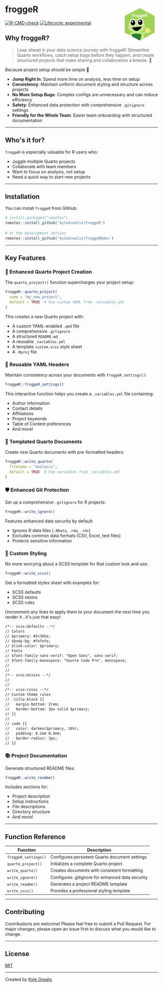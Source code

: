 # froggeR <img src="man/figures/logo.png" align="right" height="130"  alt="" />

[![R-CMD-check](https://img.shields.io/badge/R--CMD--check-passing-brightgreen)](https://github.com/kyleGrealis/froggeR)
[![Lifecycle: experimental](https://img.shields.io/badge/lifecycle-experimental-orange.svg)](https://lifecycle.r-lib.org/articles/stages.html#experimental)

## Why froggeR?

> Leap ahead in your data science journey with froggeR! Streamline Quarto workflows, catch setup bugs before they happen, and create structured projects that make sharing and collaboration a breeze. 🐸

Because project setup should be simple 🐸

* **Jump Right In**: Spend more time on analysis, less time on setup
* **Consistency**: Maintain uniform document styling and structure across projects
* **No More Setup Bugs**: Complex configs are unnecessary and can reduce efficiency
* **Safety**: Enhanced data protection with comprehensive `.gitignore` settings
* **Friendly for the Whole Team**: Easier team onboarding with structured documentation

----

## Who's it for?

`froggeR` is especially valuable for R users who:

* Juggle multiple Quarto projects
* Collaborate with team members
* Want to focus on analysis, not setup
* Need a quick way to start new projects

----

## Installation

You can install `froggeR` from GitHub:

```r
# install.packages("remotes")
remotes::install_github('kyleGrealis/froggeR')

# or the development version
remotes::install_github('kyleGrealis/froggeR@dev')
```

----

## Key Features

### 🎯 Enhanced Quarto Project Creation

The `quarto_project()` function supercharges your project setup:

```r
froggeR::quarto_project(
  name = "my_new_project",
  default = TRUE  # Use custom YAML from _variables.yml
)
```

This creates a new Quarto project with:

* A custom YAML-enabled `.qmd` file
* A comprehensive `.gitignore`
* A structured `README.md`
* A reusable `_variables.yml`
* A template `custom.scss` style sheet
* A `.Rproj` file

### 🔄 Reusable YAML Headers

Maintain consistency across your documents with `froggeR_settings()`:

```r
froggeR::froggeR_settings()
```

This interactive function helps you create a `_variables.yml` file containing:

* Author information
* Contact details
* Affiliations
* Project keywords
* Table of Content preferences
* And more!

### 📝 Templated Quarto Documents

Create new Quarto documents with pre-formatted headers:

```r
froggeR::write_quarto(
  filename = "analysis",
  default = TRUE  # Use variables from _variables.yml
)
```

### 🛡️ Enhanced Git Protection

Set up a comprehensive `.gitignore` for R projects:

```r
froggeR::write_ignore()
```

Features enhanced data security by default:

* Ignores R data files (`.RData`, `.rda`, `.rds`)
* Excludes common data formats (CSV, Excel, text files)
* Protects sensitive information

### 🌟 Custom Styling

No more worrying about a SCSS template for that custom look and use:

```r
froggeR::write_scss()
```

Get a formatted styles sheet with examples for:

* SCSS defaults
* SCSS mixins
* SCSS rules

Uncomment any lines to apply them to your document the next time you render it...it's just that easy!

```
/*-- scss:defaults --*/
// Colors
// $primary: #2c365e;  
// $body-bg: #fefefe;
// $link-color: $primary;
// Fonts
// $font-family-sans-serif: "Open Sans", sans-serif;
// $font-family-monospace: "Source Code Pro", monospace;
//
//
/*-- scss:mixins --*/
//
//
/*-- scss:rules --*/
// Custom theme rules
// .title-block {{
//   margin-bottom: 2rem;
//   border-bottom: 3px solid $primary;
// }}
//
// code {{
//   color: darken($primary, 10%);
//   padding: 0.2em 0.4em;
//   border-radius: 3px;
// }}
```

### 📚 Project Documentation

Generate structured README files:

```r
froggeR::write_readme()
```

Includes sections for:

* Project description
* Setup instructions
* File descriptions
* Directory structure
* And more!

----

## Function Reference

| Function | Description |
|----------|-------------|
| `froggeR_settings()` | Configures persistent Quarto document settings |
| `quarto_project()` | Initializes a complete Quarto project  |
| `write_quarto()` | Creates documents with consistent formatting |
| `write_ignore()` | Configures .gitignore for enhanced data security |
| `write_readme()` | Generates a project README template |
| `write_scss()` | Provides a professional styling template |

----

## Contributing

Contributions are welcome! Please feel free to submit a Pull Request. For major changes, please open an issue first to discuss what you would like to change.

----

## License

[MIT](https://choosealicense.com/licenses/mit/)

---

Created by [Kyle Grealis](https://github.com/kyleGrealis)
